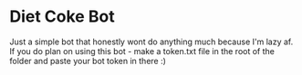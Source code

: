 # Diet Coke Bot
Just a simple bot that honestly wont do anything much because I'm lazy af. If you do plan on using this bot - make a token.txt file in the root of the folder and paste your bot token in there :)
